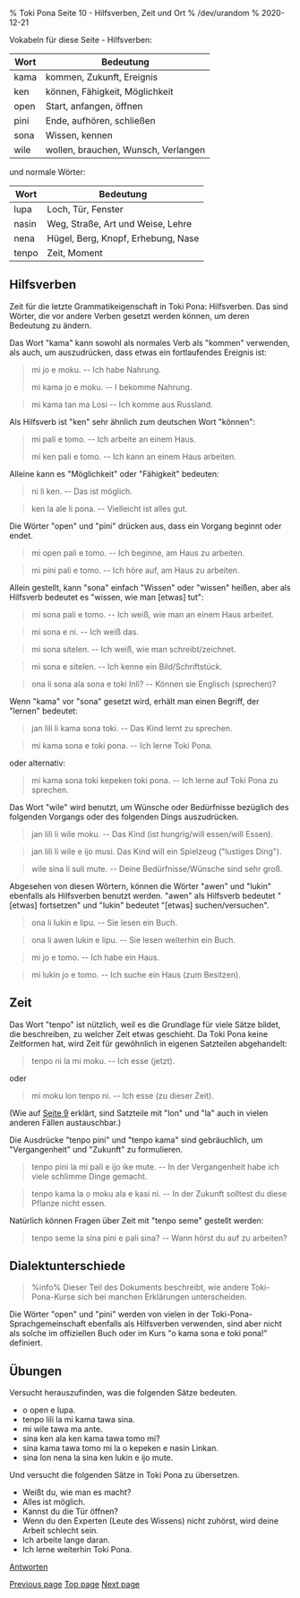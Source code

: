 % Toki Pona Seite 10 - Hilfsverben, Zeit und Ort
% /dev/urandom
% 2020-12-21

Vokabeln für diese Seite - Hilfsverben:

| Wort  | Bedeutung                           |
|-------|-------------------------------------|
| kama  | kommen, Zukunft, Ereignis           |
| ken   | können, Fähigkeit, Möglichkeit      |
| open  | Start, anfangen, öffnen             |
| pini  | Ende, aufhören, schließen           |
| sona  | Wissen, kennen                      |
| wile  | wollen, brauchen, Wunsch, Verlangen |

und normale Wörter:

| Wort  | Bedeutung                          |
|-------|------------------------------------|
| lupa  | Loch, Tür, Fenster                 |
| nasin | Weg, Straße, Art und Weise, Lehre  |
| nena  | Hügel, Berg, Knopf, Erhebung, Nase |
| tenpo | Zeit, Moment                       |

## Hilfsverben

Zeit für die letzte Grammatikeigenschaft in Toki Pona: Hilfsverben. Das sind 
Wörter, die vor andere Verben gesetzt werden können, um deren Bedeutung zu 
ändern.

Das Wort "kama" kann sowohl als normales Verb als "kommen" verwenden, als auch, 
um auszudrücken, dass etwas ein fortlaufendes Ereignis ist:

> mi jo e moku. -- Ich habe Nahrung.
>
> mi kama jo e moku. -- I bekomme Nahrung.

> mi kama tan ma Losi -- Ich komme aus Russland.

Als Hilfsverb ist "ken" sehr ähnlich zum deutschen Wort "können":

> mi pali e tomo. -- Ich arbeite an einem Haus.
>
> mi ken pali e tomo. -- Ich kann an einem Haus arbeiten.

Alleine kann es "Möglichkeit" oder "Fähigkeit" bedeuten:

> ni li ken. -- Das ist möglich.

> ken la ale li pona. -- Vielleicht ist alles gut.

Die Wörter "open" und "pini" drücken aus, dass ein Vorgang beginnt oder endet.

> mi open pali e tomo. -- Ich beginne, am Haus zu arbeiten.

> mi pini pali e tomo. -- Ich höre auf, am Haus zu arbeiten.

Allein gestellt, kann "sona" einfach "Wissen" oder "wissen" heißen, aber als 
Hilfsverb bedeutet es "wissen, wie man [etwas] tut":

> mi sona pali e tomo. -- Ich weiß, wie man an einem Haus arbeitet.

> mi sona e ni. -- Ich weiß das.

> mi sona sitelen. -- Ich weiß, wie man schreibt/zeichnet.

> mi sona e sitelen. -- Ich kenne ein Bild/Schriftstück.

> ona li sona ala sona e toki Inli? -- Können sie Englisch (sprechen)?

Wenn "kama" vor "sona" gesetzt wird, erhält man einen Begriff, der "lernen"
bedeutet:

> jan lili li kama sona toki. -- Das Kind lernt zu sprechen.

> mi kama sona e toki pona. -- Ich lerne Toki Pona. 

oder alternativ:

> mi kama sona toki kepeken toki pona. -- Ich lerne auf Toki Pona zu sprechen.

Das Wort "wile" wird benutzt, um Wünsche oder Bedürfnisse bezüglich des 
folgenden Vorgangs oder des folgenden Dings auszudrücken.

> jan lili li wile moku. -- Das Kind (ist hungrig/will essen/will Essen).

> jan lili li wile e ijo musi. Das Kind will ein Spielzeug ("lustiges Ding").

> wile sina li suli mute. -- Deine Bedürfnisse/Wünsche sind sehr groß.

Abgesehen von diesen Wörtern, können die Wörter "awen" und "lukin" ebenfalls 
als Hilfsverben benutzt werden. "awen" als Hilfsverb bedeutet "[etwas] 
fortsetzen" und "lukin" bedeutet "[etwas] suchen/versuchen".

> ona li lukin e lipu. -- Sie lesen ein Buch.

> ona li awen lukin e lipu. -- Sie lesen weiterhin ein Buch.

> mi jo e tomo. -- Ich habe ein Haus.

> mi lukin jo e tomo. -- Ich suche ein Haus (zum Besitzen).

## Zeit

Das Wort "tenpo" ist nützlich, weil es die Grundlage für viele Sätze bildet, die 
beschreiben, zu welcher Zeit etwas geschieht. Da Toki Pona keine Zeitformen hat, 
wird Zeit für gewöhnlich in eigenen Satzteilen abgehandelt:

> tenpo ni la mi moku. -- Ich esse (jetzt).

oder 

> mi moku lon tenpo ni. -- Ich esse (zu dieser Zeit).

(Wie auf [Seite 9](de_9.html) erklärt, sind Satzteile mit "lon" und "la" auch in
vielen anderen Fällen austauschbar.)

Die Ausdrücke "tenpo pini" und "tenpo kama" sind gebräuchlich, um "Vergangenheit" 
und "Zukunft" zu formulieren.

> tenpo pini la mi pali e ijo ike mute. -- In der Vergangenheit habe ich viele 
> schlimme Dinge gemacht.

> tenpo kama la o moku ala e kasi ni. -- In der Zukunft solltest du diese Pflanze 
> nicht essen.

Natürlich können Fragen über Zeit mit "tenpo seme" gestellt werden:

> tenpo seme la sina pini e pali sina? -- Wann hörst du auf zu arbeiten?

## Dialektunterschiede

> %info%
> Dieser Teil des Dokuments beschreibt, wie andere Toki-Pona-Kurse sich bei 
> manchen Erklärungen unterscheiden.

Die Wörter "open" und "pini" werden von vielen in der Toki-Pona-Sprachgemeinschaft 
ebenfalls als Hilfsverben verwenden, sind aber nicht als solche im offiziellen 
Buch oder im Kurs "o kama sona e toki pona!" definiert.

## Übungen

Versucht herauszufinden, was die folgenden Sätze bedeuten.

* o open e lupa. 
* tenpo lili la mi kama tawa sina.
* mi wile tawa ma ante.
* sina ken ala ken kama tawa tomo mi?
* sina kama tawa tomo mi la o kepeken e nasin Linkan.
* sina lon nena la sina ken lukin e ijo mute.

Und versucht die folgenden Sätze in Toki Pona zu übersetzen.

* Weißt du, wie man es macht? 
* Alles ist möglich. 
* Kannst du die Tür öffnen?
* Wenn du den Experten (Leute des Wissens) nicht zuhörst, wird deine Arbeit schlecht sein.
* Ich arbeite lange daran.
* Ich lerne weiterhin Toki Pona.

[Antworten](de_answers.html#p10)

[Previous page](de_9.html) [Top page](de_index.html) [Next page](de_11.html)
